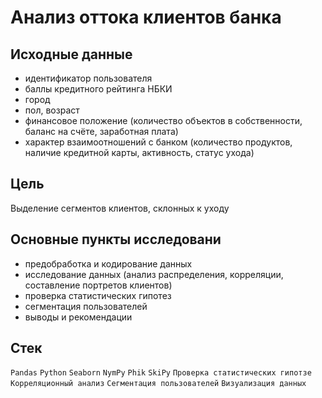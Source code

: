 # Анализ оттока клиентов банка
## Исходные данные
- идентификатор пользователя
- баллы кредитного рейтинга НБКИ
- город
- пол, возраст
- финансовое положение (количество объектов в собственности, баланс на счёте, заработная плата)
- характер взаимоотношений с банком (количество продуктов, наличие кредитной карты, активность, статус ухода)

## Цель
Выделение сегментов клиентов, склонных к уходу

## Основные пункты исследовани
- предобработка и кодирование данных
- исследование данных (анализ распределения, корреляции, составление портретов клиентов)
- проверка статистических гипотез
- сегментация пользователей
- выводы и рекомендации

## Стек
`Pandas`  `Python`  `Seaborn` `NymPy` `Phik` `SkiPy` `Проверка статистических гипотзе` `Корреляционный анализ` `Сегментация пользователей` `Визуализация данных`
  
